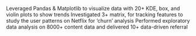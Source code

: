 Leveraged Pandas & Matplotlib to  visualize data with 20+ KDE, box, and violin plots to show trends
Investigated 3+ matrix, for tracking features to study the user patterns on Netflix for ‘churn’ analysis
Performed exploratory data analysis on  8000+ content data and delivered 10+ data-driven referral
